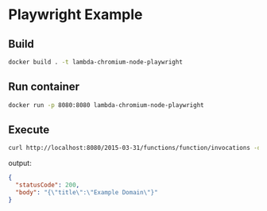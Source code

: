 # Playwright Example

## Build

```sh
docker build . -t lambda-chromium-node-playwright
```

## Run container

```sh
docker run -p 8080:8080 lambda-chromium-node-playwright
```

## Execute

```sh
curl http://localhost:8080/2015-03-31/functions/function/invocations -d '{}'
```

output:

```json
{
  "statusCode": 200,
  "body": "{\"title\":\"Example Domain\"}"
}
```
